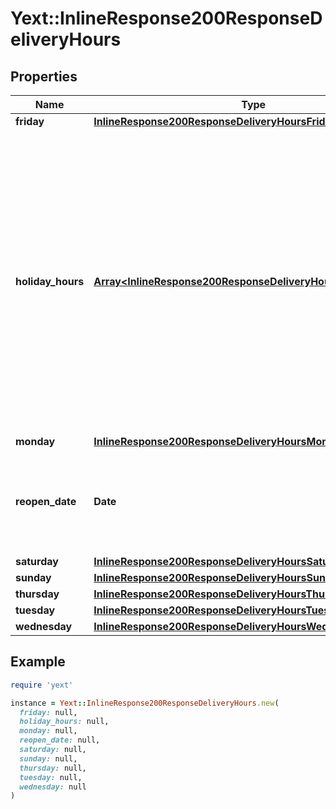 # Yext::InlineResponse200ResponseDeliveryHours

## Properties

| Name | Type | Description | Notes |
| ---- | ---- | ----------- | ----- |
| **friday** | [**InlineResponse200ResponseDeliveryHoursFriday**](InlineResponse200ResponseDeliveryHoursFriday.md) |  | [optional] |
| **holiday_hours** | [**Array&lt;InlineResponse200ResponseDeliveryHoursHolidayHours&gt;**](InlineResponse200ResponseDeliveryHoursHolidayHours.md) |  **NOTE:** The list of Holiday Hours that you send us must be comprehensive. For example, if you send us a list of Holiday Hours that does not include Holiday Hours that you sent in your last update, Yext considers the missing Holiday Hours to be deleted, and we remove them.    Array must be ordered.   Filtering Type: &#x60;list of object&#x60; | [optional] |
| **monday** | [**InlineResponse200ResponseDeliveryHoursMonday**](InlineResponse200ResponseDeliveryHoursMonday.md) |  | [optional] |
| **reopen_date** | **Date** |  Date must be on or after 1970-01-01 Date must be before or on 2038-01-01  Filtering Type: &#x60;date&#x60; | [optional] |
| **saturday** | [**InlineResponse200ResponseDeliveryHoursSaturday**](InlineResponse200ResponseDeliveryHoursSaturday.md) |  | [optional] |
| **sunday** | [**InlineResponse200ResponseDeliveryHoursSunday**](InlineResponse200ResponseDeliveryHoursSunday.md) |  | [optional] |
| **thursday** | [**InlineResponse200ResponseDeliveryHoursThursday**](InlineResponse200ResponseDeliveryHoursThursday.md) |  | [optional] |
| **tuesday** | [**InlineResponse200ResponseDeliveryHoursTuesday**](InlineResponse200ResponseDeliveryHoursTuesday.md) |  | [optional] |
| **wednesday** | [**InlineResponse200ResponseDeliveryHoursWednesday**](InlineResponse200ResponseDeliveryHoursWednesday.md) |  | [optional] |

## Example

```ruby
require 'yext'

instance = Yext::InlineResponse200ResponseDeliveryHours.new(
  friday: null,
  holiday_hours: null,
  monday: null,
  reopen_date: null,
  saturday: null,
  sunday: null,
  thursday: null,
  tuesday: null,
  wednesday: null
)
```

